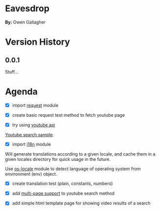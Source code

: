 # Eavesdrop

__By:__ Owen Gallagher

# Version History

## 0.0.1

Stuff...

# Agenda

- [x] import [request](https://github.com/request/request) module

- [x] create basic request test method to fetch youtube page

- [x] try using [youtube api](https://developers.google.com/youtube/v3/docs/)

[Youtube search sample](https://github.com/googleapis/google-api-nodejs-client/blob/master/samples/youtube/search.js).

- [x] import [i18n](https://github.com/mashpie/i18n-node) module

Will generate translations according to a given locale, and cache them in a given locales directory
for quick usage in the future.

Use [os-locale](https://www.npmjs.com/package/os-locale) module to detect language of operating
system from environment (env) object.

- [x] create translation test (plain, constants, numbers)

- [x] add [multi-page support](https://developers.google.com/calendar/v3/pagination) to youtube search method

- [x] add simple html template page for showing video results of a search
